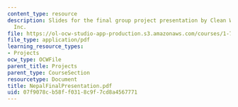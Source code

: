 ```yaml
---
content_type: resource
description: Slides for the final group project presentation by Clean Waters for Nepal,
  Inc.
file: https://ol-ocw-studio-app-production.s3.amazonaws.com/courses/1-782-environmental-engineering-masters-of-engineering-project-fall-2003-spring-2004/07f9078cb58ff0318c9f7cd8a4567771_NepalFinalPresentation.pdf
file_type: application/pdf
learning_resource_types:
- Projects
ocw_type: OCWFile
parent_title: Projects
parent_type: CourseSection
resourcetype: Document
title: NepalFinalPresentation.pdf
uid: 07f9078c-b58f-f031-8c9f-7cd8a4567771
---
```

